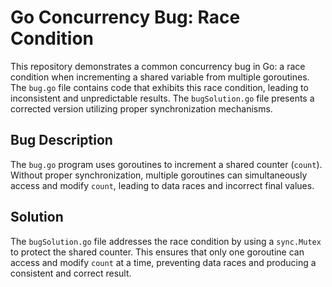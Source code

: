 # Go Concurrency Bug: Race Condition

This repository demonstrates a common concurrency bug in Go: a race condition when incrementing a shared variable from multiple goroutines.  The `bug.go` file contains code that exhibits this race condition, leading to inconsistent and unpredictable results. The `bugSolution.go` file presents a corrected version utilizing proper synchronization mechanisms.

## Bug Description

The `bug.go` program uses goroutines to increment a shared counter (`count`). Without proper synchronization, multiple goroutines can simultaneously access and modify `count`, leading to data races and incorrect final values.

## Solution

The `bugSolution.go` file addresses the race condition by using a `sync.Mutex` to protect the shared counter. This ensures that only one goroutine can access and modify `count` at a time, preventing data races and producing a consistent and correct result.